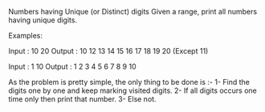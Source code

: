 Numbers having Unique (or Distinct) digits
Given a range, print all numbers having unique digits.

Examples:

Input : 10 20
Output : 10 12 13 14 15 16 17 18 19 20  (Except 11)

Input : 1 10
Output : 1 2 3 4 5 6 7 8 9 10

As the problem is pretty simple, the only thing to be done is :-
1- Find the digits one by one and keep marking visited digits.
2- If all digits occurs one time only then print that number.
3- Else not.